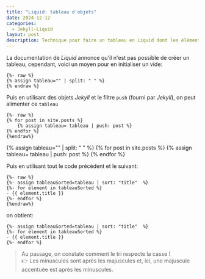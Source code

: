 ```yaml
---
title: "Liquid: tableau d'objets"
date: 2024-12-12
categories: 
  - Jekyll-Liquid
layout: post
description: Technique pour faire un tableau en Liquid dont les éléments son issus d'objets Jekyll
---
```


La documentation de *Liquid* annonce qu'il n'est pas possible de créer un tableau, cependant, voici un moyen pour en initialiser un vide:
```liquid
{%- raw %}
{% assign tableau="" | split: " " %}
{% endraw %}
```
Puis en utilisant des objets *Jekyll* et le filtre `push` (fourni par *Jekyll*), on peut alimenter ce `tableau`
```liquid
{%- raw %}
{% for post in site.posts %}
    {% assign tableau= tableau | push: post %}
{% endfor %}
{%endraw%}
```

{% assign tableau="" | split: " " %}
{% for post in site.posts %}
    {% assign tableau= tableau | push: post %}
{% endfor %}

Puis en utilisant tout le code précédent et le suivant:
```liquid
{%- raw %}
{%- assign tableauSorted=tableau | sort: "title"  %}
{%- for element in tableauSorted %}
- {{ element.title }}  
{%- endfor %}
{%endraw%}
```
on obtient:
```
{%- assign tableauSorted=tableau | sort: "title"  %}
{%- for element in tableauSorted %}
- {{ element.title }}  
{%- endfor %}
```
> Au passage, on constate comment le tri respecte la casse !  
> :point_right: Les minuscules sont après les majuscules et, ici, une majuscule accentuée est après les minuscules.  
